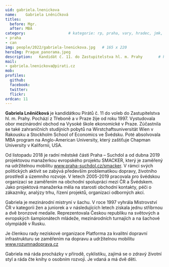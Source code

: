 ```yaml
---
uid: gabriela.lnenickova
name:    Gabriela Lněničková
titles:
  before: Mgr.
  after: MBA
category:                 	# kategorie: rp, praha, vary, hradec, jmk, senat
- praha
- can
img: people/2022/gabriela-lnenickova.jpg   # 165 x 220
heroImg: Prague_panorama.jpeg
description:   Kandidát č. 11. do Zastupitelstva hl. m. Prahy   	# kratký popis, max 160 znaků
mail:
- gabriela.lnenickova@pirati.cz
mob:			 
profiles:
  github:       
  facebook:     
  twitter: 		  
  flickr:		  
ordcan: 11
---
```


**Gabriela Lněničková** je kandidátkou Pirátů č. 11 do voleb do Zastupitelstva hl. m. Prahy. Pochází z Třeboně a v Praze žije od roku 1997. Vystudovala obor mezinárodní obchod na Vysoké škole ekonomické v Praze. Zúčastnila se také zahraničních studijních pobytů na Wirstchaftsuniversität Wien v Rakousku a Stockholm School of Economics ve Švédsku. Poté absolvovala MBA program na Anglo-American University, který zaštiťuje Chapman University v Kalifornii, USA.

Od listopadu 2018 je radní městské části Praha – Suchdol a od dubna 2019 projektovou manažerkou evropského projektu SMACKER, který je zaměřený na udržitelnou mobilitu www.praha-suchdol.cz/smacker. V rámci svých politických aktivit se zabývá především problematikou dopravy, životního prostředí a územního rozvoje. V letech 2005-2019 pracovala pro švédskou organizaci se zaměřením na obchodní spolupráci mezi ČR a Švédskem. Jako projektová manažerka měla na starosti obchodní kontakty, péči o zákazníky, analýzy trhu, řízení projektů, organizaci odborných akcí.

Gabriela je mezinárodní mistryní v šachu. V roce 1997 vyhrála Mistrovství ČR v kategorii žen a juniorek a v následujících letech získala jednu stříbrnou a dvě bronzové medaile. Reprezentovala Českou republiku na světových a evropských šampionátech mládeže, mezinárodních turnajích a na šachové olympiádě v Rusku.

Je členkou rady neziskové organizace Platforma za kvalitní dopravní infrastrukturu se zaměřením na dopravu a udržitelnou mobilitu www.rozumnadoprava.cz

Gabriela má ráda procházky v přírodě, cyklistiku, zajímá se o zdravý životní styl a ráda čte knihy o osobním rozvoji. Je vdaná a má dvě děti.
